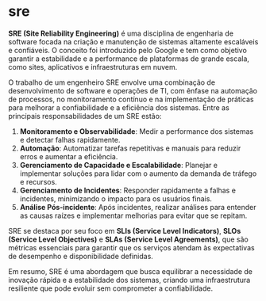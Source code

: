 # sre

**SRE (Site Reliability Engineering)** é uma disciplina de engenharia de software focada na criação e manutenção de sistemas altamente escaláveis e confiáveis. O conceito foi introduzido pelo Google e tem como objetivo garantir a estabilidade e a performance de plataformas de grande escala, como sites, aplicativos e infraestruturas em nuvem. 

O trabalho de um engenheiro SRE envolve uma combinação de desenvolvimento de software e operações de TI, com ênfase na automação de processos, no monitoramento contínuo e na implementação de práticas para melhorar a confiabilidade e a eficiência dos sistemas. Entre as principais responsabilidades de um SRE estão:

1. **Monitoramento e Observabilidade**: Medir a performance dos sistemas e detectar falhas rapidamente.
2. **Automação**: Automatizar tarefas repetitivas e manuais para reduzir erros e aumentar a eficiência.
3. **Gerenciamento de Capacidade e Escalabilidade**: Planejar e implementar soluções para lidar com o aumento da demanda de tráfego e recursos.
4. **Gerenciamento de Incidentes**: Responder rapidamente a falhas e incidentes, minimizando o impacto para os usuários finais.
5. **Análise Pós-incidente**: Após incidentes, realizar análises para entender as causas raízes e implementar melhorias para evitar que se repitam.

SRE se destaca por seu foco em **SLIs (Service Level Indicators)**, **SLOs (Service Level Objectives)** e **SLAs (Service Level Agreements)**, que são métricas essenciais para garantir que os serviços atendam às expectativas de desempenho e disponibilidade definidas.

Em resumo, SRE é uma abordagem que busca equilibrar a necessidade de inovação rápida e a estabilidade dos sistemas, criando uma infraestrutura resiliente que pode evoluir sem comprometer a confiabilidade.
